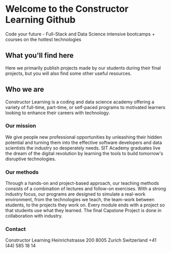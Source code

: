 # Welcome to the Constructor Learning Github
Code your future - Full-Stack and Data Science intensive bootcamps + courses on the hottest technologies

## What you'll find here

Here we primarily publish projects made by our students during their final projects, but you will also find some other useful resources.



## Who we are

Constructor Learning is a coding and data science academy offering a variety of full-time, part-time, or self-paced programs to motivated learners looking to enhance their careers with technology.

### Our mission

We give people new professional opportunities by unleashing their hidden potential and turning them into the effective software developers and data scientists the industry so desperately needs. SIT Academy graduates live the dream of the digital revolution by learning the tools to build tomorrow's disruptive technologies.

### Our methods

Through a hands-on and project-based approach, our teaching methods consists of a combination of lectures and follow-on exercises. With a strong industry focus, our programs are designed to simulate a real-work environment, from the technologies we teach, the team-work between students, to the projects they work on. Every module ends with a project so that students use what they learned. The final Capstone Project is done in collaboration with industry.

### Contact
Constructor Learning
Heinrichstrasse 200
8005 Zurich
Switzerland
+41 (44) 585 18 14
